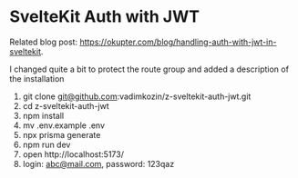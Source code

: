 # SvelteKit Auth with JWT

Related blog post: https://okupter.com/blog/handling-auth-with-jwt-in-sveltekit.

I changed quite a bit to protect the route group and added a description of the installation

1. git clone git@github.com:vadimkozin/z-sveltekit-auth-jwt.git
2. cd  z-sveltekit-auth-jwt
3. npm  install
4. mv  .env.example .env
5. npx  prisma generate
6. npm  run dev
7. open  http://localhost:5173/
8. login:  abc@mail.com,  password: 123qaz
